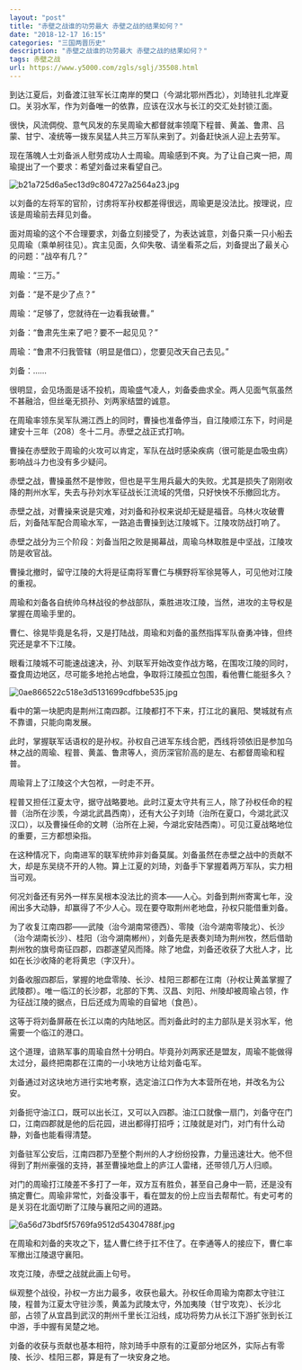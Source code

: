 ```yaml
---
layout: "post"
title: "赤壁之战谁的功劳最大 赤壁之战的结果如何？"
date: "2018-12-17 16:15"
categories: "三国两晋历史"
description: "赤壁之战谁的功劳最大 赤壁之战的结果如何？"
tags: 赤壁之战
url: https://www.y5000.com/zgls/sglj/35508.html
---
```






到达江夏后，刘备渡江驻军长江南岸的樊口（今湖北鄂州西北），刘琦驻扎北岸夏口。关羽水军，作为刘备唯一的依靠，应该在汉水与长江的交汇处封锁江面。

很快，风流倜傥、意气风发的东吴周瑜大都督就率领麾下程普、黄盖、鲁肃、吕蒙、甘宁、凌统等一拨东吴猛人共三万军队来到了。刘备赶快派人迎上去劳军。

现在落魄人士刘备派人慰劳成功人士周瑜。周瑜感到不爽。为了让自己爽一把，周瑜提出了一个要求：希望刘备过来看望自己。

![b21a725d6a5ec13d9c804727a2564a23.jpg](https://img.y5000.com/uploads/allimg/181023/b21a725d6a5ec13d9c804727a2564a23.jpg)

以刘备的左将军的官阶，讨虏将军孙权都差得很远，周瑜更是没法比。按理说，应该是周瑜前去拜见刘备。

面对周瑜的这个不合理要求，刘备立刻接受了，为表达诚意，刘备只乘一只小船去见周瑜（乘单舸往见）。宾主见面，久仰失敬、请坐看茶之后，刘备提出了最关心的问题：“战卒有几？”

周瑜：“三万。”

刘备：“是不是少了点？”

周瑜：“足够了，您就待在一边看我破曹。”

刘备：“鲁肃先生来了吧？要不一起见见？”

周瑜：“鲁肃不归我管辖（明显是借口），您要见改天自己去见。”

刘备：……

很明显，会见场面是话不投机，周瑜盛气凌人，刘备委曲求全。两人见面气氛虽然不甚融洽，但丝毫无损孙、刘两家结盟的诚意。

在周瑜率领东吴军队溯江西上的同时，曹操也准备停当，自江陵顺江东下，时间是建安十三年（208）冬十二月。赤壁之战正式打响。

曹操在赤壁败于周瑜的火攻可以肯定，军队在战时感染疾病（很可能是血吸虫病）影响战斗力也没有多少疑问。

赤壁之战，曹操虽然不是惨败，但也是平生用兵最大的失败。尤其是损失了刚刚收降的荆州水军，失去与孙刘水军征战长江流域的凭借，只好怏怏不乐撤回北方。

赤壁之战，对曹操来说是灾难，对刘备和孙权来说却无疑是福音。乌林火攻破曹后，刘备陆军配合周瑜水军，一路追击曹操到达江陵城下。江陵攻防战打响了。

赤壁之战分为三个阶段：刘备当阳之败是揭幕战，周瑜乌林取胜是中坚战，江陵攻防是收官战。

曹操北撤时，留守江陵的大将是征南将军曹仁与横野将军徐晃等人，可见他对江陵的重视。

周瑜和刘备各自统帅乌林战役的参战部队，乘胜进攻江陵，当然，进攻的主导权是掌握在周瑜手里的。

曹仁、徐晃毕竟是名将，又是打陆战，周瑜和刘备的虽然指挥军队奋勇冲锋，但终究还是拿不下江陵。

眼看江陵城不可能速战速决，孙、刘联军开始改变作战方略，在围攻江陵的同时，蚕食周边地区，尽可能多地抢占地盘，争取将江陵孤立包围，看他曹仁能挺多久？

![0ae866522c518e3d5131699cdfbbe535.jpg](https://img.y5000.com/uploads/allimg/181023/0ae866522c518e3d5131699cdfbbe535.jpg)

看中的第一块肥肉是荆州江南四郡。江陵都打不下来，打江北的襄阳、樊城就有点不靠谱，只能向南发展。

此时，掌握联军话语权的是孙权。孙权自己进军东线合肥，西线将领依旧是参加乌林之战的周瑜、程普、黄盖、鲁肃等人，资历深官阶高的是左、右都督周瑜和程普。

周瑜背上了江陵这个大包袱，一时走不开。

程普又担任江夏太守，据守战略要地。此时江夏太守共有三人，除了孙权任命的程普（治所在沙羡，今湖北武昌西南），还有大公子刘琦（治所在夏口，今湖北武汉汉口），以及曹操任命的文聘（治所在上昶，今湖北安陆西南）。可见江夏战略地位的重要，三方都想染指。

在这种情况下，向南进军的联军统帅非刘备莫属。刘备虽然在赤壁之战中的贡献不大，却是东吴绕不开的人物。算上江夏的刘琦，刘备手下掌握着两万军队，实力相当可观。

何况刘备还有另外一样东吴根本没法比的资本——人心。刘备到荆州寄寓七年，没闹出多大动静，却赢得了不少人心。现在要夺取荆州老地盘，孙权只能借重刘备。

为了收复江南四郡——武陵（治今湖南常德西）、零陵（治今湖南零陵北）、长沙（治今湖南长沙）、桂阳（治今湖南郴州），刘备先是表奏刘琦为荆州牧，然后借助荆州牧的旗号南征四郡，四郡遂望风而降。除了地盘，刘备还收获了大批人才，比如在长沙收降的老将黄忠（字汉升）。

刘备收服四郡后，掌握的地盘零陵、长沙、桂阳三郡都在江南（孙权让黄盖掌握了武陵郡）。唯一临江的长沙郡，北部的下隽、汉昌、刘阳、州陵却被周瑜占领，作为征战江陵的据点，日后还成为周瑜的自留地（食邑）。

这等于将刘备屏蔽在长江以南的内陆地区。而刘备此时的主力部队是关羽水军，他需要一个临江的港口。

这个道理，谙熟军事的周瑜自然十分明白。毕竟孙刘两家还是盟友，周瑜不能做得太过分，最终把南郡在江南的一小块地方让给刘备屯军。

刘备通过对这块地方进行实地考察，选定油江口作为大本营所在地，并改名为公安。

刘备扼守油江口，既可以出长江，又可以入四郡。油江口就像一扇门，刘备守在门口，江南四郡就是他的后花园，进出都得打招呼；江陵就是对门，对门有什么动静，刘备也能看得清楚。

刘备驻军公安后，江南四郡乃至整个荆州的人才纷纷投靠，力量迅速壮大。他不但得到了荆州豪强的支持，甚至曹操地盘上的庐江人雷绪，还带领几万人归顺。

对门的周瑜打江陵差不多打了一年，双方互有胜负，甚至自己身中一箭，还是没有搞定曹仁。周瑜非常忙，刘备没事干，看在盟友的份上应当去帮帮忙。有史可考的是关羽在北面切断了江陵与襄阳之间的道路。

![6a56d73bdf5f5769fa9512d54304788f.jpg](https://img.y5000.com/uploads/allimg/181023/6a56d73bdf5f5769fa9512d54304788f.jpg)

在周瑜和刘备的夹攻之下，猛人曹仁终于扛不住了。在李通等人的接应下，曹仁率军撤出江陵退守襄阳。

攻克江陵，赤壁之战就此画上句号。

纵观整个战役，孙权一方出力最多，收获也最大。孙权任命周瑜为南郡太守驻江陵，程普为江夏太守驻沙羡，黄盖为武陵太守，外加夷陵（甘宁攻克）、长沙北部，占领了从宜昌到武汉的荆州千里长江沿线，成功将势力从长江下游扩张到长江中游，手中握有吴楚之地。

刘备的收获与贡献也基本相符，除刘琦手中原有的江夏部分地区外，实际占有零陵、长沙、桂阳三郡，算是有了一块安身之地。
